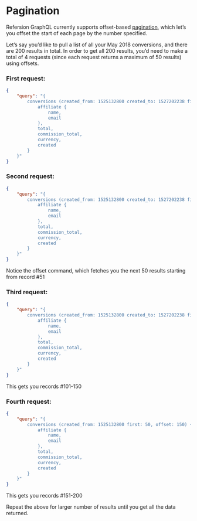 # Pagination

Refersion GraphQL currently supports offset-based [pagination](http://graphql.org/learn/pagination/), which let’s you offset the start of each page by the number specified. 

Let’s say you’d like to pull a list of all your May 2018 conversions, and there are 200 results in total. In order to get all 200 results, you’d need to make a total of 4 requests (since each request returns a maximum of 50 results) using offsets. 

### First request:
```json
{
    "query": "{ 
        conversions (created_from: 1525132800 created_to: 1527202238 first: 50) {
            affiliate {
                name, 
                email
            }, 
            total, 
            commission_total, 
            currency, 
            created
        }
    }"
}
```

### Second request:
```json
{
    "query": "{ 
        conversions (created_from: 1525132800 created_to: 1527202238 first: 50, offset: 50) {
            affiliate {
                name, 
                email
            }, 
            total, 
            commission_total, 
            currency, 
            created
        } 
    }"
}
```

Notice the offset command, which fetches you the next 50 results starting from record #51

### Third request:
```json
{
    "query": "{ 
        conversions (created_from: 1525132800 created_to: 1527202238 first: 50, offset: 100) { 
            affiliate {
                name, 
                email
            }, 
            total, 
            commission_total, 
            currency, 
            created
        }
    }"
}
```

This gets you records #101-150

### Fourth request:
```json
{
    "query": "{ 
        conversions (created_from: 1525132800 first: 50, offset: 150) { 
            affiliate {
                name, 
                email
            }, 
            total, 
            commission_total, 
            currency, 
            created
        }
    }"
}
```

This gets you records #151-200

Repeat the above for larger number of results until you get all the data returned. 
